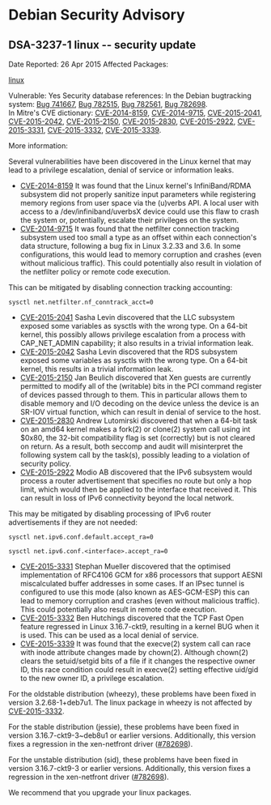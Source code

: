 
Debian Security Advisory
========================


DSA-3237-1 linux -- security update
-----------------------------------



Date Reported:
26 Apr 2015
Affected Packages:

[linux](https://packages.debian.org/src:linux)

Vulnerable:
Yes
Security database references:
In the Debian bugtracking system: [Bug 741667](https://bugs.debian.org/cgi-bin/bugreport.cgi?bug=741667), [Bug 782515](https://bugs.debian.org/cgi-bin/bugreport.cgi?bug=782515), [Bug 782561](https://bugs.debian.org/cgi-bin/bugreport.cgi?bug=782561), [Bug 782698](https://bugs.debian.org/cgi-bin/bugreport.cgi?bug=782698).  
In Mitre's CVE dictionary: [CVE-2014-8159](https://security-tracker.debian.org/tracker/CVE-2014-8159), [CVE-2014-9715](https://security-tracker.debian.org/tracker/CVE-2014-9715), [CVE-2015-2041](https://security-tracker.debian.org/tracker/CVE-2015-2041), [CVE-2015-2042](https://security-tracker.debian.org/tracker/CVE-2015-2042), [CVE-2015-2150](https://security-tracker.debian.org/tracker/CVE-2015-2150), [CVE-2015-2830](https://security-tracker.debian.org/tracker/CVE-2015-2830), [CVE-2015-2922](https://security-tracker.debian.org/tracker/CVE-2015-2922), [CVE-2015-3331](https://security-tracker.debian.org/tracker/CVE-2015-3331), [CVE-2015-3332](https://security-tracker.debian.org/tracker/CVE-2015-3332), [CVE-2015-3339](https://security-tracker.debian.org/tracker/CVE-2015-3339).  

More information:

Several vulnerabilities have been discovered in the Linux kernel that
may lead to a privilege escalation, denial of service or information
leaks.


* [CVE-2014-8159](https://security-tracker.debian.org/tracker/CVE-2014-8159)
It was found that the Linux kernel's InfiniBand/RDMA subsystem did
 not properly sanitize input parameters while registering memory
 regions from user space via the (u)verbs API. A local user with
 access to a /dev/infiniband/uverbsX device could use this flaw to
 crash the system or, potentially, escalate their privileges on the
 system.
* [CVE-2014-9715](https://security-tracker.debian.org/tracker/CVE-2014-9715)
It was found that the netfilter connection tracking subsystem used
 too small a type as an offset within each connection's data
 structure, following a bug fix in Linux 3.2.33 and 3.6. In some
 configurations, this would lead to memory corruption and crashes
 (even without malicious traffic). This could potentially also
 result in violation of the netfilter policy or remote code
 execution.


This can be mitigated by disabling connection tracking accounting:  

`sysctl net.netfilter.nf_conntrack_acct=0`
* [CVE-2015-2041](https://security-tracker.debian.org/tracker/CVE-2015-2041)
Sasha Levin discovered that the LLC subsystem exposed some variables
 as sysctls with the wrong type. On a 64-bit kernel, this possibly
 allows privilege escalation from a process with CAP\_NET\_ADMIN
 capability; it also results in a trivial information leak.
* [CVE-2015-2042](https://security-tracker.debian.org/tracker/CVE-2015-2042)
Sasha Levin discovered that the RDS subsystem exposed some variables
 as sysctls with the wrong type. On a 64-bit kernel, this results in
 a trivial information leak.
* [CVE-2015-2150](https://security-tracker.debian.org/tracker/CVE-2015-2150)
Jan Beulich discovered that Xen guests are currently permitted to
 modify all of the (writable) bits in the PCI command register of
 devices passed through to them. This in particular allows them to
 disable memory and I/O decoding on the device unless the device is
 an SR-IOV virtual function, which can result in denial of service
 to the host.
* [CVE-2015-2830](https://security-tracker.debian.org/tracker/CVE-2015-2830)
Andrew Lutomirski discovered that when a 64-bit task on an amd64
 kernel makes a fork(2) or clone(2) system call using int $0x80, the
 32-bit compatibility flag is set (correctly) but is not cleared on
 return. As a result, both seccomp and audit will misinterpret the
 following system call by the task(s), possibly leading to a
 violation of security policy.
* [CVE-2015-2922](https://security-tracker.debian.org/tracker/CVE-2015-2922)
Modio AB discovered that the IPv6 subsystem would process a router
 advertisement that specifies no route but only a hop limit, which
 would then be applied to the interface that received it. This can
 result in loss of IPv6 connectivity beyond the local network.


This may be mitigated by disabling processing of IPv6 router
 advertisements if they are not needed:  

`sysctl net.ipv6.conf.default.accept_ra=0`  

`sysctl net.ipv6.conf.<interface>.accept_ra=0`
* [CVE-2015-3331](https://security-tracker.debian.org/tracker/CVE-2015-3331)
Stephan Mueller discovered that the optimised implementation of
 RFC4106 GCM for x86 processors that support AESNI miscalculated
 buffer addresses in some cases. If an IPsec tunnel is configured to
 use this mode (also known as AES-GCM-ESP) this can lead to memory
 corruption and crashes (even without malicious traffic). This could
 potentially also result in remote code execution.
* [CVE-2015-3332](https://security-tracker.debian.org/tracker/CVE-2015-3332)
Ben Hutchings discovered that the TCP Fast Open feature regressed
 in Linux 3.16.7-ckt9, resulting in a kernel BUG when it is used.
 This can be used as a local denial of service.
* [CVE-2015-3339](https://security-tracker.debian.org/tracker/CVE-2015-3339)
It was found that the execve(2) system call can race with inode
 attribute changes made by chown(2). Although chown(2) clears the
 setuid/setgid bits of a file if it changes the respective owner ID,
 this race condition could result in execve(2) setting effective
 uid/gid to the new owner ID, a privilege escalation.


For the oldstable distribution (wheezy), these problems have been fixed
in version 3.2.68-1+deb7u1. The linux package in wheezy is not affected
by [CVE-2015-3332](https://security-tracker.debian.org/tracker/CVE-2015-3332).


For the stable distribution (jessie), these problems have been fixed in
version 3.16.7-ckt9-3~deb8u1 or earlier versions. Additionally, this
version fixes a regression in the xen-netfront driver ([#782698](https://bugs.debian.org/782698)).


For the unstable distribution (sid), these problems have been fixed in
version 3.16.7-ckt9-3 or earlier versions. Additionally, this version
fixes a regression in the xen-netfront driver ([#782698](https://bugs.debian.org/782698)).


We recommend that you upgrade your linux packages.





